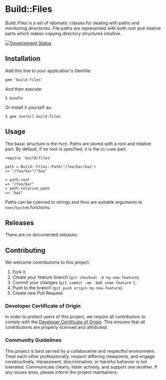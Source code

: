 # Build::Files

Build::Files is a set of idiomatic classes for dealing with paths and monitoring directories. File paths are represented with both root and relative parts which makes copying directory structures intuitive.

[![Development Status](https://github.com/ioquatix/build-files/workflows/Test/badge.svg)](https://github.com/ioquatix/build-files/actions?workflow=Test)

## Installation

Add this line to your application's Gemfile:

    gem 'build-files'

And then execute:

    $ bundle

Or install it yourself as:

    $ gem install build-files

## Usage

The basic structure is the `Path`. Paths are stored with a root and relative part. By default, if no root is specified, it is the `dirname` part.

    require 'build/files'
    
    path = Build::Files::Path("/foo/bar/baz")
    => "/foo/bar"/"baz"
    
    > path.root
    => "/foo/bar"
    > path.relative_path
    => "baz"

Paths can be coerced to strings and thus are suitable arguments to `exec`/`system` functions.

## Releases

There are no documented releases.

## Contributing

We welcome contributions to this project.

1.  Fork it.
2.  Create your feature branch (`git checkout -b my-new-feature`).
3.  Commit your changes (`git commit -am 'Add some feature'`).
4.  Push to the branch (`git push origin my-new-feature`).
5.  Create new Pull Request.

### Developer Certificate of Origin

In order to protect users of this project, we require all contributors to comply with the [Developer Certificate of Origin](https://developercertificate.org/). This ensures that all contributions are properly licensed and attributed.

### Community Guidelines

This project is best served by a collaborative and respectful environment. Treat each other professionally, respect differing viewpoints, and engage constructively. Harassment, discrimination, or harmful behavior is not tolerated. Communicate clearly, listen actively, and support one another. If any issues arise, please inform the project maintainers.
